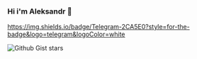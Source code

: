 ### Hi i'm Aleksandr 👋
https://img.shields.io/badge/Telegram-2CA5E0?style=for-the-badge&logo=telegram&logoColor=white

<img alt="Github Gist stars" src="https://img.shields.io/badge/Telegram-2CA5E0?style=for-the-badge&logo=telegram&logoColor=white&link=https://t.me/Tap1xx">



<!--
**Tap1x1/Tap1x1** is a ✨ _special_ ✨ repository because its `README.md` (this file) appears on your GitHub profile.

Here are some ideas to get you started:

- 🔭 I’m currently working on ...
- 🌱 I’m currently learning ...
- 👯 I’m looking to collaborate on ...
- 🤔 I’m looking for help with ...
- 💬 Ask me about ...
- 📫 How to reach me: ...
- 😄 Pronouns: ...
- ⚡ Fun fact: ...
-->
